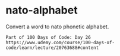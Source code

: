 # nato-alphabet
Convert a word to nato phonetic alphabet.

    Part of 100 Days of Code: Day 26
    https://www.udemy.com/course/100-days-of-code/learn/lecture/20763688#content